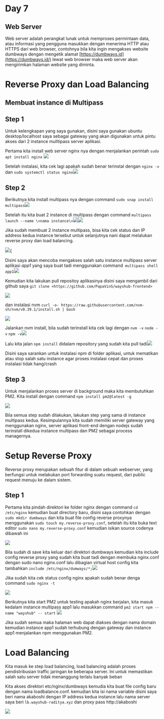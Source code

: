 # Day 7

## Web Server

Web server adalah perangkat lunak untuk memproses permintaan data, atau
informasi yang pengguna masukkan dengan menerima HTTP atau HTTPS dari
web browser, contohnya bila kita ingin mengakses website dumbways dengan
mengetik alamat [https://dumbways.id](https://dumbways.id/) lewat web
browser maka web server akan mengirimkan halaman website yang diminta.

# Reverse Proxy dan Load Balancing

## Membuat instance di Multipass

## Step 1

Untuk kelengkapan yang saya gunakan, disini saya gunakan ubuntu
desktop/localhost saya sebagai gateway yang akan digunakan untuk pintu
akses dari 2 instance mulltipass server aplikasi.

Pertama kita install web server nginx nya dengan menjalankan perintah
`sudo apt install nginx`
![](./images/media/image1.png)

Setelah instalasi, kita cek lagi apakah sudah benar terinstal dengan
`nginx -v` dan `sudo systemctl status
nginx`![](./images/media/image2.png)

## Step 2

Berikutnya kita install multipass nya dengan command `sudo snap install
multipass`![](./images/media/image3.png)

Setelah itu kita buat 2 instance di multipass dengan command `multipass
launch --name \<nama
instance\>`![](./images/media/image4.png)![](./images/media/image5.png)

Jika sudah membuat 2 instance multipass, bisa kita cek status dan IP
address kedua instance tersebut untuk selanjutnya nani dapat melalukan
reverse proxy dan load balancing.

![](./images/media/image6.png){

Disini saya akan mencoba mengakses salah satu instance multipass server
aplikasi *app1* yang saya buat tadi menggunakan command` multipass shell
app1`![](./images/media/image7.png)

Kemudian kita lakukan pull repositoy aplikasinya disini saya mengambil
dari github saya `git clone
<https://github.com/PapaVinS/wayshub-frontend>`

![](./images/media/image8.png)

dan instalasi nvm `curl -o-
https://raw.githubusercontent.com/nvm-sh/nvm/v0.39.1/install.sh | bash`

![](./images/media/image9.png)

Jalankan nvm install, bila sudah terinstall kita cek lagi dengan `nvm -v`
`node -v` `npm
-v`![](./images/media/image10.png)

Lalu kita jalan `npm install` didalam repository yang sudah kita pull
tadi![](./images/media/image11.png)

Disini saya sarankan untuk instalasi npm di folder aplikasi, untuk
mematikan atau stop salah satu instance agar proses instalasi cepat dan
proses instalasi tidak hang/crash

## Step 3

Untuk menjalankan proses server di background maka kita membutuhkan PM2.
Kita install dengan command `npm install pm2@latest -g`

![](./images/media/image12.png)

Bila semua step sudah dilakukan, lakukan step yang sama di instance
multipass kedua. Kesimpulannya kita sudah memiliki server gateway yang
menggunakan nginx, server aplikasi front-end dengan nodejs sudah
terinstall dikedua instance multipass dan PM2 sebagai process
managernya.

# Setup Reverse Proxy

Reverse proxy merupakan sebuah fitur di dalam sebuah webserver, yang
berfungsi untuk melakukan port forwarding suatu request, dari public
request menuju ke dalam sistem.

## Step 1

Pertama kita pindah direktori ke folder nginx dengan command `cd
/etc/nginx` kemudian buat directory baru, disini saya contohkan dengan
`sudo mkdir dumbways` dan kita buat file config reverse proxynya
menggunakan `sudo touch my.reverse-proxy.conf`, setelah itu kita buka text
editor `sudo nano my.reverse-proxy.conf` kemudian isikan source codenya
dibawah ini

![](./images/media/image13.png)

Bila sudah di save kita keluar dari direktori dumbways kemudian kita
include config reverse proxy yang sudah kita buat tadi dengan membuka
nginx.conf dengan sudo nano nginx.conf lalu dibagian virtual host config
kita tambahkan `include
/etc/nginx/dumways/*;`![](./images/media/image14.png)

Jika sudah kita cek status config nginx apakah sudah benar denga command
`sudo nginx -t`

![](./images/media/image15.png)

Berikutnya kita start PM2 untuk testing apakah nginx berjalan, kita
masuk kedalam instance multipass app1 lalu masukkan command `pm2 start
npm --name "wayshub" -- start`
![](./images/media/image16.png)

Jika sudah semua maka halaman web dapat diakses dengan nama domain
kemudian instance app1 sudah terhubung dengan gateway dan instance app1
menjalankan npm menggunakan PM2.

# Load Balancing

Kita masuk ke step load balancing, load balancing adalah proses
pendistribusian traffic jaringan ke beberapa server. Ini untuk
memastikan salah satu server tidak menanggung terlalu banyak beban

Kita akses direktori etc/nginx/dumbways kemudia kita buat file config
baru dengan nama loadbalance.conf. kemudian kita isi nama variable
disini saya beri nama akaboshi dengan IP address kedua instance lalu
nama server saya beri `lb.wayshub-raditya.xyz` dan proxy pass
http://akaboshi

![](./images/media/image17.png)
